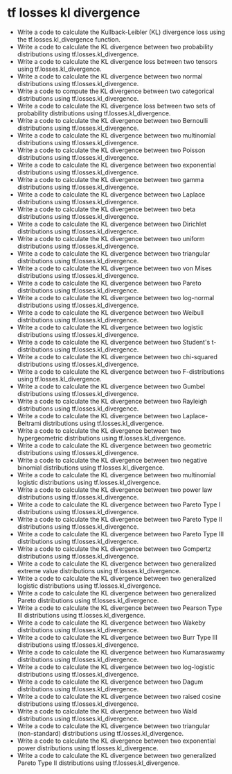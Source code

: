 # tf losses kl divergence

- Write a code to calculate the Kullback-Leibler (KL) divergence loss using the tf.losses.kl_divergence function.
- Write a code to calculate the KL divergence between two probability distributions using tf.losses.kl_divergence.
- Write a code to calculate the KL divergence loss between two tensors using tf.losses.kl_divergence.
- Write a code to calculate the KL divergence between two normal distributions using tf.losses.kl_divergence.
- Write a code to compute the KL divergence between two categorical distributions using tf.losses.kl_divergence.
- Write a code to calculate the KL divergence loss between two sets of probability distributions using tf.losses.kl_divergence.
- Write a code to calculate the KL divergence between two Bernoulli distributions using tf.losses.kl_divergence.
- Write a code to calculate the KL divergence between two multinomial distributions using tf.losses.kl_divergence.
- Write a code to calculate the KL divergence between two Poisson distributions using tf.losses.kl_divergence.
- Write a code to calculate the KL divergence between two exponential distributions using tf.losses.kl_divergence.
- Write a code to calculate the KL divergence between two gamma distributions using tf.losses.kl_divergence.
- Write a code to calculate the KL divergence between two Laplace distributions using tf.losses.kl_divergence.
- Write a code to calculate the KL divergence between two beta distributions using tf.losses.kl_divergence.
- Write a code to calculate the KL divergence between two Dirichlet distributions using tf.losses.kl_divergence.
- Write a code to calculate the KL divergence between two uniform distributions using tf.losses.kl_divergence.
- Write a code to calculate the KL divergence between two triangular distributions using tf.losses.kl_divergence.
- Write a code to calculate the KL divergence between two von Mises distributions using tf.losses.kl_divergence.
- Write a code to calculate the KL divergence between two Pareto distributions using tf.losses.kl_divergence.
- Write a code to calculate the KL divergence between two log-normal distributions using tf.losses.kl_divergence.
- Write a code to calculate the KL divergence between two Weibull distributions using tf.losses.kl_divergence.
- Write a code to calculate the KL divergence between two logistic distributions using tf.losses.kl_divergence.
- Write a code to calculate the KL divergence between two Student's t-distributions using tf.losses.kl_divergence.
- Write a code to calculate the KL divergence between two chi-squared distributions using tf.losses.kl_divergence.
- Write a code to calculate the KL divergence between two F-distributions using tf.losses.kl_divergence.
- Write a code to calculate the KL divergence between two Gumbel distributions using tf.losses.kl_divergence.
- Write a code to calculate the KL divergence between two Rayleigh distributions using tf.losses.kl_divergence.
- Write a code to calculate the KL divergence between two Laplace-Beltrami distributions using tf.losses.kl_divergence.
- Write a code to calculate the KL divergence between two hypergeometric distributions using tf.losses.kl_divergence.
- Write a code to calculate the KL divergence between two geometric distributions using tf.losses.kl_divergence.
- Write a code to calculate the KL divergence between two negative binomial distributions using tf.losses.kl_divergence.
- Write a code to calculate the KL divergence between two multinomial logistic distributions using tf.losses.kl_divergence.
- Write a code to calculate the KL divergence between two power law distributions using tf.losses.kl_divergence.
- Write a code to calculate the KL divergence between two Pareto Type I distributions using tf.losses.kl_divergence.
- Write a code to calculate the KL divergence between two Pareto Type II distributions using tf.losses.kl_divergence.
- Write a code to calculate the KL divergence between two Pareto Type III distributions using tf.losses.kl_divergence.
- Write a code to calculate the KL divergence between two Gompertz distributions using tf.losses.kl_divergence.
- Write a code to calculate the KL divergence between two generalized extreme value distributions using tf.losses.kl_divergence.
- Write a code to calculate the KL divergence between two generalized logistic distributions using tf.losses.kl_divergence.
- Write a code to calculate the KL divergence between two generalized Pareto distributions using tf.losses.kl_divergence.
- Write a code to calculate the KL divergence between two Pearson Type III distributions using tf.losses.kl_divergence.
- Write a code to calculate the KL divergence between two Wakeby distributions using tf.losses.kl_divergence.
- Write a code to calculate the KL divergence between two Burr Type III distributions using tf.losses.kl_divergence.
- Write a code to calculate the KL divergence between two Kumaraswamy distributions using tf.losses.kl_divergence.
- Write a code to calculate the KL divergence between two log-logistic distributions using tf.losses.kl_divergence.
- Write a code to calculate the KL divergence between two Dagum distributions using tf.losses.kl_divergence.
- Write a code to calculate the KL divergence between two raised cosine distributions using tf.losses.kl_divergence.
- Write a code to calculate the KL divergence between two Wald distributions using tf.losses.kl_divergence.
- Write a code to calculate the KL divergence between two triangular (non-standard) distributions using tf.losses.kl_divergence.
- Write a code to calculate the KL divergence between two exponential power distributions using tf.losses.kl_divergence.
- Write a code to calculate the KL divergence between two generalized Pareto Type II distributions using tf.losses.kl_divergence.